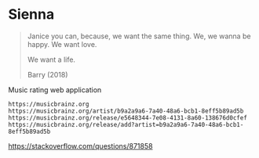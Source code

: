 # Sienna

> Janice you can, because, we want the same thing. We, we wanna be happy. We
> want love.
>
> We want a life.
>
> Barry (2018)

Music rating web application

~~~
https://musicbrainz.org
https://musicbrainz.org/artist/b9a2a9a6-7a40-48a6-bcb1-8eff5b89ad5b
https://musicbrainz.org/release/e5648344-7e08-4131-8a60-138676d0cfef
https://musicbrainz.org/release/add?artist=b9a2a9a6-7a40-48a6-bcb1-8eff5b89ad5b
~~~

<https://stackoverflow.com/questions/871858>
